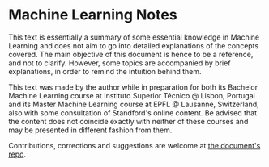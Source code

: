 # Machine Learning Notes

This text is essentially a summary of some essential knowledge in Machine Learning and does not aim to go into detailed explanations of the concepts covered.
The main objective of this document is hence to be a reference, and not to clarify.
However, some topics are accompanied by brief explanations, in order to remind the intuition behind them.

This text was made by the author while in preparation for both its Bachelor Machine Learning course at Instituto Superior Técnico @ Lisbon, Portugal and its Master Machine Learning course at EPFL @ Lausanne, Switzerland, also with some consultation of Standford's online content.
Be advised that the content does not coincide exactly with neither of these courses and may be presented in different fashion from them.

Contributions, corrections and suggestions are welcome at [the document's repo](https://github.com/Calhau18/Machine_Learning_Notes).
